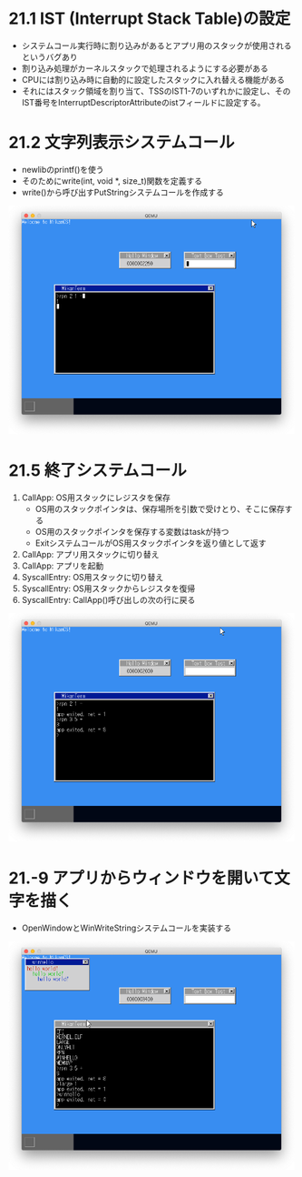 # 21.1 IST (Interrupt Stack Table)の設定

- システムコール実行時に割り込みがあるとアプリ用のスタックが使用されるというバグあり
- 割り込み処理がカーネルスタックで処理されるようにする必要がある
- CPUには割り込み時に自動的に設定したスタックに入れ替える機能がある
- それにはスタック領域を割り当て、TSSのIST1-7のいずれかに設定し、そのIST番号をInterruptDescriptorAttributeのistフィールドに設定する。

# 21.2 文字列表示システムコール

- newlibのprintf()を使う
- そのためにwrite(int, void *, size_t)関数を定義する
- write()から呼び出すPutStringシステムコールを作成する

![PutStringシステムコール](images/day21_putstring.png)

# 21.5 終了システムコール

1. CallApp: OS用スタックにレジスタを保存
   - OS用のスタックポインタは、保存場所を引数で受けとり、そこに保存する
   - OS用のスタックポインタを保存する変数はtaskが持つ
   - ExitシステムコールがOS用スタックポインタを返り値として返す
2. CallApp: アプリ用スタックに切り替え
3. CallApp: アプリを起動
4. SyscallEntry: OS用スタックに切り替え
5. SyscallEntry: OS用スタックからレジスタを復帰
6. SyscallEntry: CallApp()呼び出しの次の行に戻る

![Exitシステムコール](images/day21_exit.png)

# 21.-9 アプリからウィンドウを開いて文字を描く

- OpenWindowとWinWriteStringシステムコールを実装する

![OpenWindowとWinWriteStringシステムコール](images/day21_window_open_write.png)
